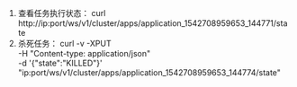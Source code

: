 1. 查看任务执行状态：
curl http://ip:port/ws/v1/cluster/apps/application_1542708959653_144771/state
2. 杀死任务：
curl -v -XPUT \
-H "Content-type: application/json" \
-d '{"state":"KILLED"}' \
"ip:port/ws/v1/cluster/apps/application_1542708959653_144774/state"

